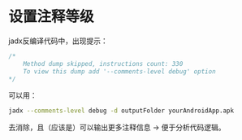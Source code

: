 # 设置注释等级

jadx反编译代码中，出现提示：

```java
/*
    Method dump skipped, instructions count: 330
    To view this dump add '--comments-level debug' option
*/
```

可以用：

```bash
jadx --comments-level debug -d outputFolder yourAndroidApp.apk
```

去消除，且（应该是）可以输出更多注释信息 -> 便于分析代码逻辑。
